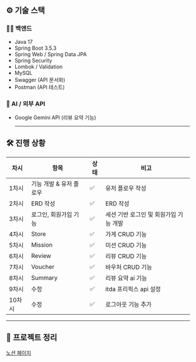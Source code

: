 ## ⚙️ 기술 스택

### 👩‍💻 백엔드
- Java 17  
- Spring Boot 3.5.3  
- Spring Web / Spring Data JPA  
- Spring Security  
- Lombok / Validation  
- MySQL  
- Swagger (API 문서화)  
- Postman (API 테스트)  

### 🤖 AI / 외부 API
- Google Gemini API (리뷰 요약 기능)  

  ---
## 🛠️ 진행 상황

| **차시** | **항목** | **상태** | **비고** |
| --- | --- | --- | --- |
| 1차시 | 기능 개발 & 유저 플로우 | ✅ | 유저 플로우 작성 |
| 2차시 | ERD 작성 | ✅ | ERD 작성 |
| 3차시 | 로그인, 회원가입 기능 | ✅ | 세션 기반 로그인 및 회원가입 기능 개발 |
| 4차시 | Store | ✅ | 가게 CRUD 기능 |
| 5차시 | Mission | ✅ | 미션 CRUD 기능 |
| 6차시 | Review | ✅ | 리뷰 CRUD 기능 |
| 7차시 | Voucher | ✅ | 바우처 CRUD 기능 |
| 8차시 | Summary | ✅ | 리뷰 요약 ai 기능 |
| 9차시 | 수정 | ✅ | itda 프리픽스 api 설정 |
| 10차시 | 수정 | ✅ | 로그아웃 기능 추가 |

---
## 📝 프로젝트 정리
[노션 페이지](https://longhaired-stove-0a0.notion.site/Simba-244c5950949880a5989bd47ea21236f2?pvs=74)


